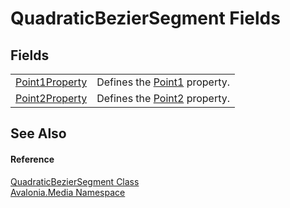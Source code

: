 # QuadraticBezierSegment Fields




## Fields
<table>
<tr>
<td><a href="F_Avalonia_Media_QuadraticBezierSegment_Point1Property">Point1Property</a></td>
<td>Defines the <a href="P_Avalonia_Media_QuadraticBezierSegment_Point1">Point1</a> property.</td>
</tr>
<tr>
<td><a href="F_Avalonia_Media_QuadraticBezierSegment_Point2Property">Point2Property</a></td>
<td>Defines the <a href="P_Avalonia_Media_QuadraticBezierSegment_Point2">Point2</a> property.</td>
</tr>
</table>

## See Also


#### Reference
<a href="T_Avalonia_Media_QuadraticBezierSegment">QuadraticBezierSegment Class</a>  
<a href="N_Avalonia_Media">Avalonia.Media Namespace</a>  
